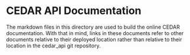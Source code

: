 # CEDAR API Documentation

The markdown files in this directory are used to build the online CEDAR documentation. With that in
mind, links in these documents refer to other documents relative to their deployed location rather
than relative to their location in the cedar_api git repository.

